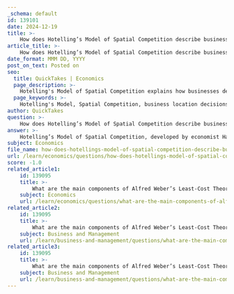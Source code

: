 ```yaml
---
_schema: default
id: 139101
date: 2024-12-19
title: >-
    How does Hotelling’s Model of Spatial Competition describe business location decisions?
article_title: >-
    How does Hotelling’s Model of Spatial Competition describe business location decisions?
date_format: MMM DD, YYYY
post_on_text: Posted on
seo:
  title: QuickTakes | Economics
  page_description: >-
    Hotelling's Model of Spatial Competition explains how businesses decide on their locations in a competitive market, emphasizing clustering behavior and its impact on pricing and market share.
  page_keywords: >-
    Hotelling's Model, Spatial Competition, business location decisions, duopoly, linear market, minimum differentiation, pricing behavior, market share, industrial organization, economic geography
author: QuickTakes
question: >-
    How does Hotelling’s Model of Spatial Competition describe business location decisions?
answer: >-
    Hotelling’s Model of Spatial Competition, developed by economist Harold Hotelling in 1929, provides a framework for understanding how businesses make location decisions in a competitive market. The model is particularly relevant in scenarios where two firms compete for customers who are uniformly distributed along a linear market.\n\n### Key Features of Hotelling's Model:\n\n1. **Linear Market**: The model assumes a linear market where consumers are evenly distributed. This setup allows for a simplified analysis of how location affects competition and pricing.\n\n2. **Duopoly**: The model focuses on a duopoly, where two firms compete against each other. Each firm must decide not only where to locate but also what price to charge for their products.\n\n3. **Location Choices**: In the first stage of the model, both firms choose their locations simultaneously along the linear market. The goal for each firm is to position itself as close as possible to the center of the customer base to maximize its market share.\n\n4. **Principle of Minimum Differentiation**: One of the key outcomes of Hotelling's model is the principle of minimum differentiation. This principle suggests that competing firms will tend to cluster together in the center of the market rather than spread out. This clustering occurs because each firm wants to capture as many customers as possible, leading to a Nash equilibrium where neither firm has an incentive to change its location.\n\n5. **Pricing Behavior**: After selecting their locations, both firms simultaneously set their prices. The model illustrates how location influences pricing strategies, as firms must consider the proximity of their competitor when determining their prices.\n\n6. **Implications for Business Strategy**: Hotelling's model highlights the strategic nature of location decisions in business. Firms must weigh the benefits of being close to competitors against the potential for attracting customers by differentiating their offerings.\n\n### Conclusion\n\nHotelling’s Model of Spatial Competition is a foundational concept in industrial organization and economic geography. It explains why businesses often choose to locate near one another and how this clustering affects competition and pricing. The insights from this model are applicable in various industries, particularly in retail and service sectors, where location plays a critical role in attracting customers.
subject: Economics
file_name: how-does-hotellings-model-of-spatial-competition-describe-business-location-decisions.md
url: /learn/economics/questions/how-does-hotellings-model-of-spatial-competition-describe-business-location-decisions
score: -1.0
related_article1:
    id: 139095
    title: >-
        What are the main components of Alfred Weber’s Least-Cost Theory?
    subject: Economics
    url: /learn/economics/questions/what-are-the-main-components-of-alfred-webers-leastcost-theory
related_article2:
    id: 139095
    title: >-
        What are the main components of Alfred Weber’s Least-Cost Theory?
    subject: Business and Management
    url: /learn/business-and-management/questions/what-are-the-main-components-of-alfred-webers-leastcost-theory
related_article3:
    id: 139095
    title: >-
        What are the main components of Alfred Weber’s Least-Cost Theory?
    subject: Business and Management
    url: /learn/business-and-management/questions/what-are-the-main-components-of-alfred-webers-leastcost-theory
---
```


&nbsp;